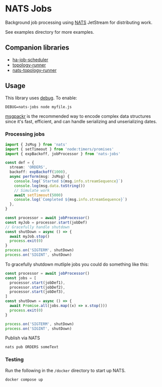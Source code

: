 # NATS Jobs

Background job processing using [NATS](https://nats.io/) JetStream for distributing
work.

See examples directory for more examples.

## Companion libraries

- [ha-job-scheduler](https://www.npmjs.com/package/ha-job-scheduler)
- [topology-runner](https://www.npmjs.com/package/topology-runner)
- [nats-topology-runner](https://www.npmjs.com/package/nats-topology-runner)

## Usage

This library uses [debug](https://www.npmjs.com/package/debug). To enable:

```
DEBUG=nats-jobs node myfile.js
```

[msgpackr](https://www.npmjs.com/package/msgpackr) is the recommended way
to encode complex data structures since it's fast, efficient, and can handle
serializing and unserializing dates.

### Processing jobs

```typescript
import { JsMsg } from 'nats'
import { setTimeout } from 'node:timers/promises'
import { expBackoff, jobProcessor } from 'nats-jobs'

const def = {
  stream: 'ORDERS',
  backoff: expBackoff(1000),
  async perform(msg: JsMsg) {
    console.log(`Started ${msg.info.streamSequence}`)
    console.log(msg.data.toString())
    // Simulate work
    await setTimeout(5000)
    console.log(`Completed ${msg.info.streamSequence}`)
  },
}

const processor = await jobProcessor()
const myJob = processor.start(jobDef)
// Gracefully handle shutdown
const shutDown = async () => {
  await myJob.stop()
  process.exit(0)
}
process.on('SIGTERM', shutDown)
process.on('SIGINT', shutDown)
```

To gracefully shutdown mutliple jobs you could do something like this:

```typescript
const processor = await jobProcessor()
const jobs = [
  processor.start(jobDef1),
  processor.start(jobDef2),
  processor.start(jobDef3),
]
const shutDown = async () => {
  await Promise.all(jobs.map((x) => x.stop()))
  process.exit(0)
}

process.on('SIGTERM', shutDown)
process.on('SIGINT', shutDown)
```

Publish via NATS

```
nats pub ORDERS someText
```

### Testing

Run the following in the `/docker` directory to start up NATS.

```
docker compose up
```
